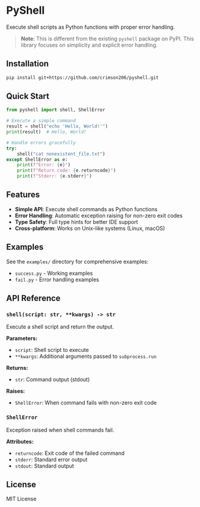 # PyShell

Execute shell scripts as Python functions with proper error handling.

> **Note**: This is different from the existing `pyshell` package on PyPI. This library focuses on simplicity and explicit error handling.

## Installation

```bash
pip install git+https://github.com/crimson206/pyshell.git
```

## Quick Start

```python
from pyshell import shell, ShellError

# Execute a simple command
result = shell("echo 'Hello, World!'")
print(result)  # Hello, World!

# Handle errors gracefully
try:
    shell("cat nonexistent_file.txt")
except ShellError as e:
    print(f"Error: {e}")
    print(f"Return code: {e.returncode}")
    print(f"Stderr: {e.stderr}")
```

## Features

- **Simple API**: Execute shell commands as Python functions
- **Error Handling**: Automatic exception raising for non-zero exit codes
- **Type Safety**: Full type hints for better IDE support
- **Cross-platform**: Works on Unix-like systems (Linux, macOS)

## Examples

See the `examples/` directory for comprehensive examples:

- `success.py` - Working examples
- `fail.py` - Error handling examples

## API Reference

### `shell(script: str, **kwargs) -> str`

Execute a shell script and return the output.

**Parameters:**
- `script`: Shell script to execute
- `**kwargs`: Additional arguments passed to `subprocess.run`

**Returns:**
- `str`: Command output (stdout)

**Raises:**
- `ShellError`: When command fails with non-zero exit code

### `ShellError`

Exception raised when shell commands fail.

**Attributes:**
- `returncode`: Exit code of the failed command
- `stderr`: Standard error output
- `stdout`: Standard output

## License

MIT License 